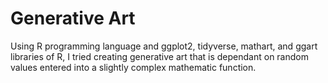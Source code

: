 # Generative Art
Using R programming language and ggplot2, tidyverse, mathart, and ggart libraries of R, I tried creating generative art that is dependant on random values entered into a slightly complex mathematic function. 
